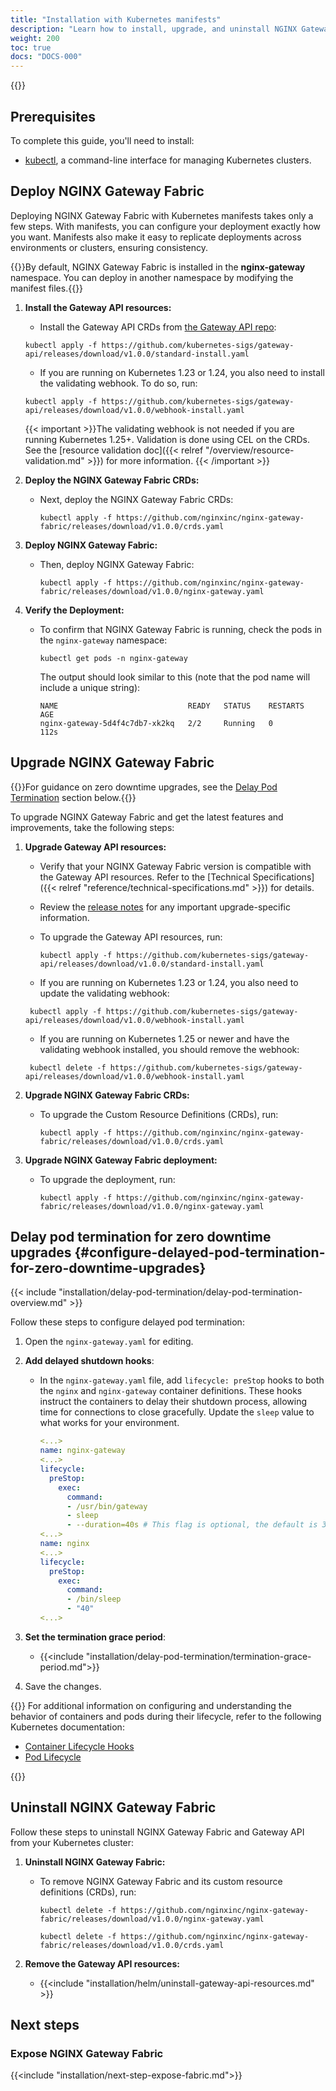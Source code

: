 ```yaml
---
title: "Installation with Kubernetes manifests"
description: "Learn how to install, upgrade, and uninstall NGINX Gateway Fabric using Kubernetes manifests."
weight: 200
toc: true
docs: "DOCS-000"
---
```


{{<custom-styles>}}

## Prerequisites

To complete this guide, you'll need to install:

- [kubectl](https://kubernetes.io/docs/tasks/tools/), a command-line interface for managing Kubernetes clusters.


## Deploy NGINX Gateway Fabric

Deploying NGINX Gateway Fabric with Kubernetes manifests takes only a few steps. With manifests, you can configure your deployment exactly how you want. Manifests also make it easy to replicate deployments across environments or clusters, ensuring consistency.

{{<note>}}By default, NGINX Gateway Fabric is installed in the **nginx-gateway** namespace. You can deploy in another namespace by modifying the manifest files.{{</note>}}

1. **Install the Gateway API resources:**

   - Install the Gateway API CRDs from [the Gateway API repo](https://github.com/kubernetes-sigs/gateway-api):

   ```shell
   kubectl apply -f https://github.com/kubernetes-sigs/gateway-api/releases/download/v1.0.0/standard-install.yaml
   ```

   - If you are running on Kubernetes 1.23 or 1.24, you also need to install the validating webhook. To do so, run:

   ```shell
   kubectl apply -f https://github.com/kubernetes-sigs/gateway-api/releases/download/v1.0.0/webhook-install.yaml
   ```

   {{< important >}}The validating webhook is not needed if you are running Kubernetes 1.25+. Validation is done using CEL on the CRDs. See the [resource validation doc]({{< relref "/overview/resource-validation.md" >}}) for more information. {{< /important >}}

1. **Deploy the NGINX Gateway Fabric CRDs:**

   - Next, deploy the NGINX Gateway Fabric CRDs:

     ```shell
     kubectl apply -f https://github.com/nginxinc/nginx-gateway-fabric/releases/download/v1.0.0/crds.yaml
     ```

1. **Deploy NGINX Gateway Fabric:**

   - Then, deploy NGINX Gateway Fabric:

     ```shell
     kubectl apply -f https://github.com/nginxinc/nginx-gateway-fabric/releases/download/v1.0.0/nginx-gateway.yaml
     ```

1. **Verify the Deployment:**
   - To confirm that NGINX Gateway Fabric is running, check the pods in the `nginx-gateway` namespace:

     ```shell
     kubectl get pods -n nginx-gateway
     ```

     The output should look similar to this (note that the pod name will include a unique string):

     ```text
     NAME                             READY   STATUS    RESTARTS   AGE
     nginx-gateway-5d4f4c7db7-xk2kq   2/2     Running   0          112s
     ```


## Upgrade NGINX Gateway Fabric

{{<tip>}}For guidance on zero downtime upgrades, see the [Delay Pod Termination](#configure-delayed-pod-termination-for-zero-downtime-upgrades) section below.{{</tip>}}

To upgrade NGINX Gateway Fabric and get the latest features and improvements, take the following steps:

1. **Upgrade Gateway API resources:**

   - Verify that your NGINX Gateway Fabric version is compatible with the Gateway API resources. Refer to the [Technical Specifications]({{< relref "reference/technical-specifications.md" >}}) for details.
   - Review the [release notes](https://github.com/kubernetes-sigs/gateway-api/releases/tag/v1.0.0) for any important upgrade-specific information.
   - To upgrade the Gateway API resources, run:

      ```shell
      kubectl apply -f https://github.com/kubernetes-sigs/gateway-api/releases/download/v1.0.0/standard-install.yaml
      ```

   - If you are running on Kubernetes 1.23 or 1.24, you also need to update the validating webhook:

   ```shell
    kubectl apply -f https://github.com/kubernetes-sigs/gateway-api/releases/download/v1.0.0/webhook-install.yaml
   ```

   - If you are running on Kubernetes 1.25 or newer and have the validating webhook installed, you should remove the
   webhook:

   ```shell
    kubectl delete -f https://github.com/kubernetes-sigs/gateway-api/releases/download/v1.0.0/webhook-install.yaml
   ```

1. **Upgrade NGINX Gateway Fabric CRDs:**
   - To upgrade the Custom Resource Definitions (CRDs), run:

     ```shell
     kubectl apply -f https://github.com/nginxinc/nginx-gateway-fabric/releases/download/v1.0.0/crds.yaml
     ```

1. **Upgrade NGINX Gateway Fabric deployment:**
   - To upgrade the deployment, run:

     ```shell
     kubectl apply -f https://github.com/nginxinc/nginx-gateway-fabric/releases/download/v1.0.0/nginx-gateway.yaml
     ```

## Delay pod termination for zero downtime upgrades {#configure-delayed-pod-termination-for-zero-downtime-upgrades}

{{< include "installation/delay-pod-termination/delay-pod-termination-overview.md" >}}

Follow these steps to configure delayed pod termination:

1. Open the `nginx-gateway.yaml` for editing.

1. **Add delayed shutdown hooks**:

   - In the `nginx-gateway.yaml` file, add `lifecycle: preStop` hooks to both the `nginx` and `nginx-gateway` container definitions. These hooks instruct the containers to delay their shutdown process, allowing time for connections to close gracefully. Update the `sleep` value to what works for your environment.

      ```yaml
      <...>
      name: nginx-gateway
      <...>
      lifecycle:
        preStop:
          exec:
            command:
            - /usr/bin/gateway
            - sleep
            - --duration=40s # This flag is optional, the default is 30s
      <...>
      name: nginx
      <...>
      lifecycle:
        preStop:
          exec:
            command:
            - /bin/sleep
            - "40"
      <...>
      ```

1. **Set the termination grace period**:

   - {{<include "installation/delay-pod-termination/termination-grace-period.md">}}

1. Save the changes.

{{<see-also>}}
For additional information on configuring and understanding the behavior of containers and pods during their lifecycle, refer to the following Kubernetes documentation:

- [Container Lifecycle Hooks](https://kubernetes.io/docs/concepts/containers/container-lifecycle-hooks/#container-hooks)
- [Pod Lifecycle](https://kubernetes.io/docs/concepts/workloads/Pods/Pod-lifecycle/#Pod-termination)

{{</see-also>}}


## Uninstall NGINX Gateway Fabric

Follow these steps to uninstall NGINX Gateway Fabric and Gateway API from your Kubernetes cluster:

1. **Uninstall NGINX Gateway Fabric:**

   - To remove NGINX Gateway Fabric and its custom resource definitions (CRDs), run:

     ```shell
     kubectl delete -f https://github.com/nginxinc/nginx-gateway-fabric/releases/download/v1.0.0/nginx-gateway.yaml
     ```

     ```shell
     kubectl delete -f https://github.com/nginxinc/nginx-gateway-fabric/releases/download/v1.0.0/crds.yaml
     ```

1. **Remove the Gateway API resources:**

   - {{<include "installation/helm/uninstall-gateway-api-resources.md" >}}

## Next steps

### Expose NGINX Gateway Fabric

{{<include "installation/next-step-expose-fabric.md">}}
